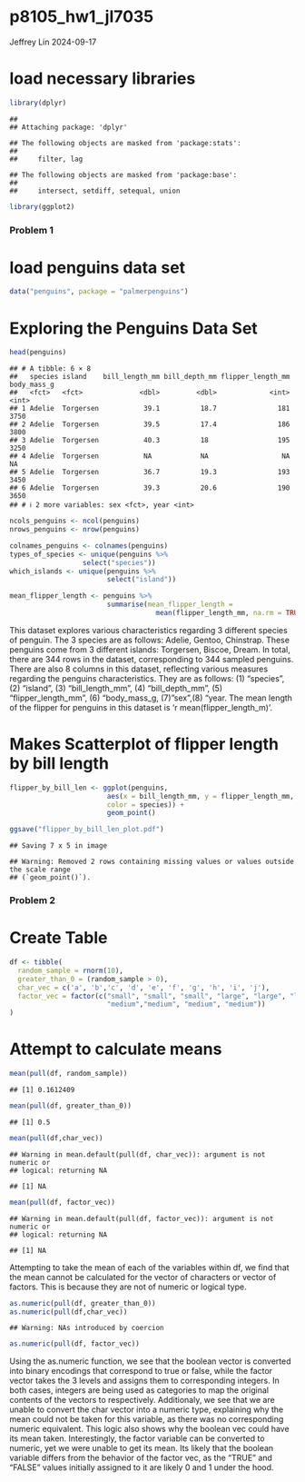 p8105_hw1_jl7035
================
Jeffrey Lin
2024-09-17

# load necessary libraries

``` r
library(dplyr)
```

    ## 
    ## Attaching package: 'dplyr'

    ## The following objects are masked from 'package:stats':
    ## 
    ##     filter, lag

    ## The following objects are masked from 'package:base':
    ## 
    ##     intersect, setdiff, setequal, union

``` r
library(ggplot2)
```

### Problem 1

# load penguins data set

``` r
data("penguins", package = "palmerpenguins")
```

# Exploring the Penguins Data Set

``` r
head(penguins)
```

    ## # A tibble: 6 × 8
    ##   species island    bill_length_mm bill_depth_mm flipper_length_mm body_mass_g
    ##   <fct>   <fct>              <dbl>         <dbl>             <int>       <int>
    ## 1 Adelie  Torgersen           39.1          18.7               181        3750
    ## 2 Adelie  Torgersen           39.5          17.4               186        3800
    ## 3 Adelie  Torgersen           40.3          18                 195        3250
    ## 4 Adelie  Torgersen           NA            NA                  NA          NA
    ## 5 Adelie  Torgersen           36.7          19.3               193        3450
    ## 6 Adelie  Torgersen           39.3          20.6               190        3650
    ## # ℹ 2 more variables: sex <fct>, year <int>

``` r
ncols_penguins <- ncol(penguins)
nrows_penguins <- nrow(penguins)

colnames_penguins <- colnames(penguins)
types_of_species <- unique(penguins %>%
                  select("species"))
which_islands <- unique(penguins %>%
                        select("island"))

mean_flipper_length <- penguins %>% 
                        summarise(mean_flipper_length = 
                                    mean(flipper_length_mm, na.rm = TRUE))
```

This dataset explores various characteristics regarding 3 different
species of penguin. The 3 species are as follows: Adelie, Gentoo,
Chinstrap. These penguins come from 3 different islands: Torgersen,
Biscoe, Dream. In total, there are 344 rows in the dataset,
corresponding to 344 sampled penguins. There are also 8 columns in this
dataset, reflecting various measures regarding the penguins
characteristics. They are as follows: (1) “species”, (2) “island”, (3)
“bill_length_mm”, (4) “bill_depth_mm”, (5) “flipper_length_mm”, (6)
“body_mass_g, (7)”sex”,(8) “year. The mean length of the flipper for
penguins in this dataset is ‘r mean(flipper_length_m)’.

# Makes Scatterplot of flipper length by bill length

``` r
flipper_by_bill_len <- ggplot(penguins, 
                        aes(x = bill_length_mm, y = flipper_length_mm, 
                        color = species)) + 
                        geom_point()

ggsave("flipper_by_bill_len_plot.pdf")
```

    ## Saving 7 x 5 in image

    ## Warning: Removed 2 rows containing missing values or values outside the scale range
    ## (`geom_point()`).

### Problem 2

# Create Table

``` r
df <- tibble(
  random_sample = rnorm(10),
  greater_than_0 = (random_sample > 0),
  char_vec = c('a', 'b','c', 'd', 'e', 'f', 'g', 'h', 'i', 'j'),
  factor_vec = factor(c("small", "small", "small", "large", "large", "large",
                        "medium","medium", "medium", "medium"))
)
```

# Attempt to calculate means

``` r
mean(pull(df, random_sample))
```

    ## [1] 0.1612409

``` r
mean(pull(df, greater_than_0))
```

    ## [1] 0.5

``` r
mean(pull(df,char_vec))
```

    ## Warning in mean.default(pull(df, char_vec)): argument is not numeric or
    ## logical: returning NA

    ## [1] NA

``` r
mean(pull(df, factor_vec))
```

    ## Warning in mean.default(pull(df, factor_vec)): argument is not numeric or
    ## logical: returning NA

    ## [1] NA

Attempting to take the mean of each of the variables within df, we find
that the mean cannot be calculated for the vector of characters or
vector of factors. This is because they are not of numeric or logical
type.

``` r
as.numeric(pull(df, greater_than_0))
as.numeric(pull(df,char_vec))
```

    ## Warning: NAs introduced by coercion

``` r
as.numeric(pull(df, factor_vec))
```

Using the as.numeric function, we see that the boolean vector is
converted into binary encodings that correspond to true or false, while
the factor vector takes the 3 levels and assigns them to corresponding
integers. In both cases, integers are being used as categories to map
the original contents of the vectors to respectively. Additionaly, we
see that we are unable to convert the char vector into a numeric type,
explaining why the mean could not be taken for this variable, as there
was no corresponding numeric equivalent. This logic also shows why the
boolean vec could have its mean taken. Interestingly, the factor
variable can be converted to numeric, yet we were unable to get its
mean. Its likely that the boolean variable differs from the behavior of
the factor vec, as the “TRUE” and “FALSE” values initially assigned to
it are likely 0 and 1 under the hood.
